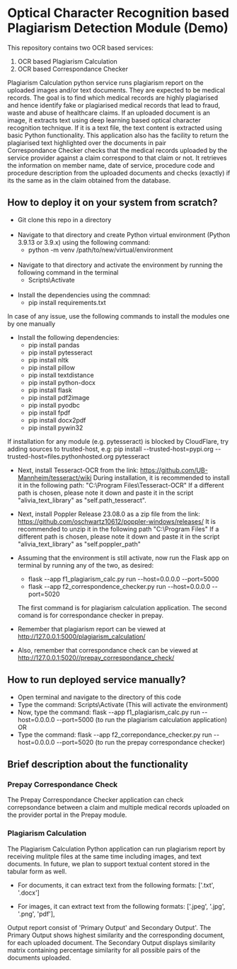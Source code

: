 # Optical Character Recognition based Plagiarism Detection Module (Demo)

This repository contains two OCR based services:
1. OCR based Plagiarism Calculation
2. OCR based Correspondance Checker

Plagiarism Calculation python service runs plagiarism report on the uploaded images and/or text documents. They are expected to be medical records. The goal is to find which medical records are highly plagiarised and hence identify fake or plagiarised medical records that lead to fraud, waste and abuse of healthcare claims. If an uploaded document is an image, it extracts text using deep learning based optical character recognition technique. If it is a text file, the text content is extracted using basic Python functionality. This application also has the facility to return the plagiarised text highlighted over the documents in pair \
Correspondance Checker checks that the medical records uploaded by the service provider against a claim correspond to that claim or not. It retrieves the information on member name, date of service, procedure code and procedure description from the uploaded documents and checks (exactly) if its the same as in the claim obtained from the database.

## How to deploy it on your system from scratch?

- Git clone this repo in a directory
\
&nbsp;
- Navigate to that directory and create Python virtual environment (Python 3.9.13 or 3.9.x) using the following command:
    - python -m venv /path/to/new/virtual/environment 
\
&nbsp;
- Navigate to that directory and activate the environment by running the following command in the terminal
    - Scripts\Activate
\
&nbsp;
- Install the dependencies using the commnad:
    - pip install requirements.txt

In case of any issue, use the following commands to install the modules one by one manually
&nbsp;
- Install the following dependencies:
    - pip install pandas
    - pip install pytesseract
    - pip install nltk
    - pip install pillow
    - pip install textdistance
    - pip install python-docx
    - pip install flask
    - pip install pdf2image
    - pip install pyodbc
    - pip install fpdf
    - pip install docx2pdf
    - pip install pywin32


If installation for any module (e.g. pytesseract) is blocked by CloudFlare, try adding sources to trusted-host, e.g: pip install --trusted-host=pypi.org --trusted-host=files.pythonhosted.org pytesseract
&nbsp;
- Next, install Tesseract-OCR from the link: https://github.com/UB-Mannheim/tesseract/wiki
During installation, it is recommended to install it in the following path:
"C:\Program Files\Tesseract-OCR\"
If a different path is chosen, please note it down and paste it in the script "alivia_text_library" as "self.path_tesseract".
&nbsp;
- Next, install Poppler Release 23.08.0 as a zip file from the link: https://github.com/oschwartz10612/poppler-windows/releases/
It is recommended to unzip it in the following path
"C:\Program Files\"
If a different path is chosen, please note it down and paste it in the script "alivia_text_library" as "self.poppler_path"

- Assuming that the environment is still activate, now run the Flask app on terminal by running any of the two, as desired:
    - flask --app f1_plagiarism_calc.py run --host=0.0.0.0 --port=5000
    - flask --app f2_correspondence_checker.py run --host=0.0.0.0 --port=5020

    The first command is for plagiarism calculation application. The second comand is for correspondance checker in prepay.
&nbsp;
- Remember that plagiarism report can be viewed at http://127.0.0.1:5000/plagiarism_calculation/
- Also, remember that correspondance check can be viewed at http://127.0.0.1:5020//prepay_correspondance_check/

## How to run deployed service manually?

- Open terminal and navigate to the directory of this code
- Type the command: Scripts\Activate (This will activate the environment)
- Now, type the command: flask --app f1_plagiarism_calc.py run --host=0.0.0.0 --port=5000 (to run the plagiarism calculation application) \
OR
- Type the command: flask --app f2_correpondance_checker.py run --host=0.0.0.0 --port=5020 (to run the prepay correspondance checker)

## Brief description about the functionality

### Prepay Correspondance Check

The Prepay Correspondance Checker application can check correpsondance between a claim and multiple medical records uploaded on the provider portal in the Prepay module.

### Plagiarism Calculation

The Plagiarism Calculation Python application can run plagiarism report by receiving mulitple files at the same time including images, and text documents. In future, we plan to support textual content stored in the tabular form as well.
- For documents, it can extract text from the following formats:
['.txt', '.docx']

- For images, it can extract text from the following formats:
['.jpeg', '.jpg', '.png', 'pdf'],

Output report consist of 'Primary Output' and Secondary Output'. The Primary Output shows highest similarity and the corresponding document, for each uploaded document. The Secondary Output displays similarity matrix containing percentage similarity for all possible pairs of the documents uploaded.
